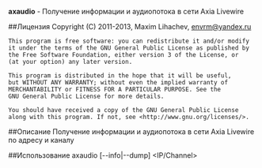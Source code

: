 **axaudio** - Получение информации и аудиопотока в сети Axia Livewire

##Лицензия
    Copyright (C) 2011-2013, Maxim Lihachev, <envrm@yandex.ru>

    This program is free software: you can redistribute it and/or modify
    it under the terms of the GNU General Public License as published by
    the Free Software Foundation, either version 3 of the License, or
    (at your option) any later version.
   
    This program is distributed in the hope that it will be useful,
    but WITHOUT ANY WARRANTY; without even the implied warranty of
    MERCHANTABILITY or FITNESS FOR A PARTICULAR PURPOSE. See the
    GNU General Public License for more details.
   
    You should have received a copy of the GNU General Public License
    along with this program. If not, see <http://www.gnu.org/licenses/>.

##Описание
    Получение информации и аудиопотока в сети Axia Livewire по адресу и каналу

##Использование
   axaudio [--info|--dump] <IP/Channel>

